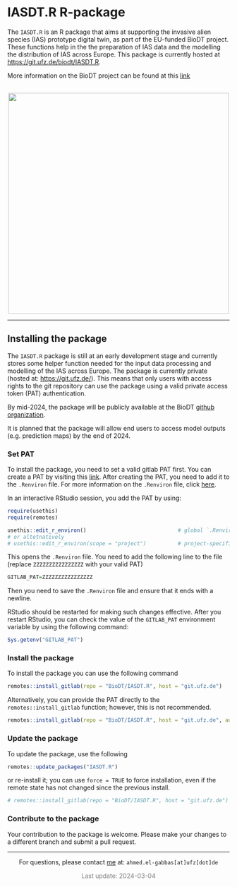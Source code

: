 
# IASDT.R R-package

The `IASDT.R` is an R package that aims at supporting the invasive alien
species (IAS) prototype digital twin, as part of the EU-funded BioDT
project. These functions help in the the preparation of IAS data and the
modelling the distribution of IAS across Europe. This package is
currently hosted at <https://git.ufz.de/biodt/IASDT.R>.

More information on the BioDT project can be found at this
[link](https://biodt.eu/) <br/><br/>

<center>
<img
src="https://git.ufz.de/uploads/-/system/group/avatar/4444/biodt.png"
width="500" />
</center>
<hr>

## Installing the package

The `IASDT.R` package is still at an early development stage and
currently stores some helper function needed for the input data
processing and modelling of the IAS across Europe. The package is
currently private (hosted at: <https://git.ufz.de/>). This means that
only users with access rights to the git repository can use the package
using a valid private access token (PAT) authentication.

By mid-2024, the package will be publicly available at the BioDT [github
organization](https://github.com/BioDT).

It is planned that the package will allow end users to access model
outputs (e.g. prediction maps) by the end of 2024.

### Set PAT

To install the package, you need to set a valid gitlab PAT first. You
can create a PAT by visiting this
[link](https://git.ufz.de/biodt/IASDT.R/-/settings/access_tokens). After
creating the PAT, you need to add it to the `.Renviron` file. For more
information on the `.Renviron` file, click
[here](https://support.posit.co/hc/en-us/articles/360047157094-Managing-R-with-Rprofile-Renviron-Rprofile-site-Renviron-site-rsession-conf-and-repos-conf).

In an interactive RStudio session, you add the PAT by using:

``` r
require(usethis)
require(remotes)
```

``` r
usethis::edit_r_environ()                             # global `.Renviron` file
# or altetnatively
# usethis::edit_r_environ(scope = "project")          # project-specific settings
```

This opens the `.Renviron` file. You need to add the following line to
the file (replace `ZZZZZZZZZZZZZZZZ` with your valid PAT)

``` r
GITLAB_PAT=ZZZZZZZZZZZZZZZZ
```

Then you need to save the `.Renviron` file and ensure that it ends with
a newline.

RStudio should be restarted for making such changes effective. After you
restart RStudio, you can check the value of the `GITLAB_PAT` environment
variable by using the following command:

``` r
Sys.getenv("GITLAB_PAT")
```

### Install the package

To install the package you can use the following command

``` r
remotes::install_gitlab(repo = "BioDT/IASDT.R", host = "git.ufz.de")
```

Alternatively, you can provide the PAT directly to the
`remotes::install_gitlab` function; however, this is not recommended.

``` r
remotes::install_gitlab(repo = "BioDT/IASDT.R", host = "git.ufz.de", auth_token = "ZZZZZZZZZZZZZZZZ")
```

### Update the package

To update the package, use the following

``` r
remotes::update_packages("IASDT.R")
```

or re-install it; you can use `force = TRUE` to force installation, even
if the remote state has not changed since the previous install.

``` r
# remotes::install_gitlab(repo = "BioDT/IASDT.R", host = "git.ufz.de")
```

### Contribute to the package

Your contribution to the package is welcome. Please make your changes to
a different branch and submit a pull request.

<hr>
<center>

For questions, please contact [me](https://elgabbas.netlify.app/) at:
`ahmed.el-gabbas[at]ufz[dot]de`

<span style="     color: grey !important;">Last update:
2024-03-04</span>

</center>
